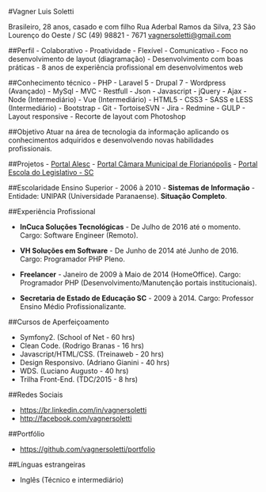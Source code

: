 #Vagner Luis Soletti

Brasileiro, 28 anos, casado e com filho
Rua Aderbal Ramos da Silva, 23
São Lourenço do Oeste / SC
(49) 98821 - 7671
[vagnersoletti@gmail.com](vagnersoletti@gmail.com)


##Perfil
    - Colaborativo
    - Proatividade
    - Flexível
    - Comunicativo
    - Foco no desenvolvimento de layout (diagramação)
    - Desenvolvimento com boas práticas
    - 8 anos de experiência profissional em desenvolvimentos web

##Conhecimento técnico
    - PHP
    - Laravel 5
    - Drupal 7
    - Wordpress (Avançado)
    - MySql
    - MVC
    - Restfull
    - Json
    - Javascript
    - jQuery
    - Ajax
    - Node (Intermediário)
    - Vue (Intermediário)
    - HTML5
    - CSS3
    - SASS e LESS (Intermediário)
    - Bootstrap
    - Git
    - TortoiseSVN
    - Jira
    - Redmine
    - GULP
    - Layout responsive
    - Recorte de layout com Photoshop

##Objetivo
Atuar na área de tecnologia da informação aplicando os conhecimentos adquiridos e desenvolvendo novas habilidades profissionais.

##Projetos
    - [Portal Alesc](http://www.alesc.sc.gov.br)
    - [Portal Câmara Municipal de Florianópolis](http://www.cmf.sc.gov.br)
    - [Portal Escola do Legislativo - SC](http://escola.alesc.sc.gov.br)

##Escolaridade
Ensino Superior - 2006 à 2010 - **Sistemas de Informação** - Entidade: UNIPAR (Universidade Paranaense). **Situação Completo**.

##Experiência Profissional

- **InCuca Soluções Tecnológicas** - De Julho de 2016 até o momento. Cargo: Software Engineer (Remoto).

- **VH Soluções em Software** - De Junho de 2014 até Junho de 2016. Cargo: Programador PHP Pleno.

- **Freelancer** - Janeiro de 2009 à Maio de 2014 (HomeOffice). Cargo: Programador PHP (Desenvolvimento/Manutenção portais institucionais).

- **Secretaria de Estado de Educação SC** - 2009 à 2014. Cargo: Professor Ensino Médio Profissionalizante.

##Cursos de Aperfeiçoamento
 - Symfony2. (School of Net - 60 hrs)
 - Clean Code. (Rodrigo Branas - 16 hrs)
 - Javascript/HTML/CSS. (Treinaweb - 20 hrs)
 - Design Responsivo. (Adriano Gianini - 40 hrs)
 - WDS. (Luciano Augusto - 40 hrs)
 - Trilha Front-End. (TDC/2015 - 8 hrs)

##Redes Sociais
- https://br.linkedin.com/in/vagnersoletti
- http://facebook.com/vagnersoletti

##Portfólio
- https://github.com/vagnersoletti/portfolio

##Línguas estrangeiras
- Inglês (Técnico e intermediário)
